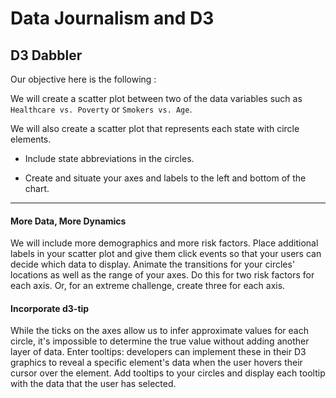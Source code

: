 # Data Journalism and D3
## D3 Dabbler


Our objective here is the following :

We will create a scatter plot between two of the data variables such as `Healthcare vs. Poverty` or `Smokers vs. Age`.

We will also create a scatter plot that represents each state with circle elements.

* Include state abbreviations in the circles.

* Create and situate your axes and labels to the left and bottom of the chart.

- - -

#### More Data, More Dynamics

We will include more demographics and more risk factors. Place additional labels in your scatter plot and give them click events so that your users can decide which data to display. Animate the transitions for your circles' locations as well as the range of your axes. Do this for two risk factors for each axis. Or, for an extreme challenge, create three for each axis.

#### Incorporate d3-tip

While the ticks on the axes allow us to infer approximate values for each circle, it's impossible to determine the true value without adding another layer of data. Enter tooltips: developers can implement these in their D3 graphics to reveal a specific element's data when the user hovers their cursor over the element. Add tooltips to your circles and display each tooltip with the data that the user has selected.
